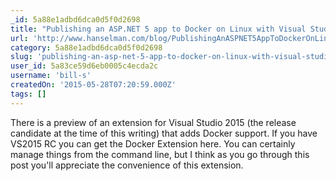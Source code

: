 ```yaml
---
_id: 5a88e1adbd6dca0d5f0d2698
title: "Publishing an ASP.NET 5 app to Docker on Linux with Visual Studio"
url: 'http://www.hanselman.com/blog/PublishingAnASPNET5AppToDockerOnLinuxWithVisualStudio.aspx'
category: 5a88e1adbd6dca0d5f0d2698
slug: 'publishing-an-asp-net-5-app-to-docker-on-linux-with-visual-studio'
user_id: 5a83ce59d6eb0005c4ecda2c
username: 'bill-s'
createdOn: '2015-05-28T07:20:59.000Z'
tags: []
---
```


There is a preview of an extension for Visual Studio 2015 (the release candidate at the time of this writing) that adds Docker support. If you have VS2015 RC you can get the Docker Extension here. You can certainly manage things from the command line, but I think as you go through this post you'll appreciate the convenience of this extension.
